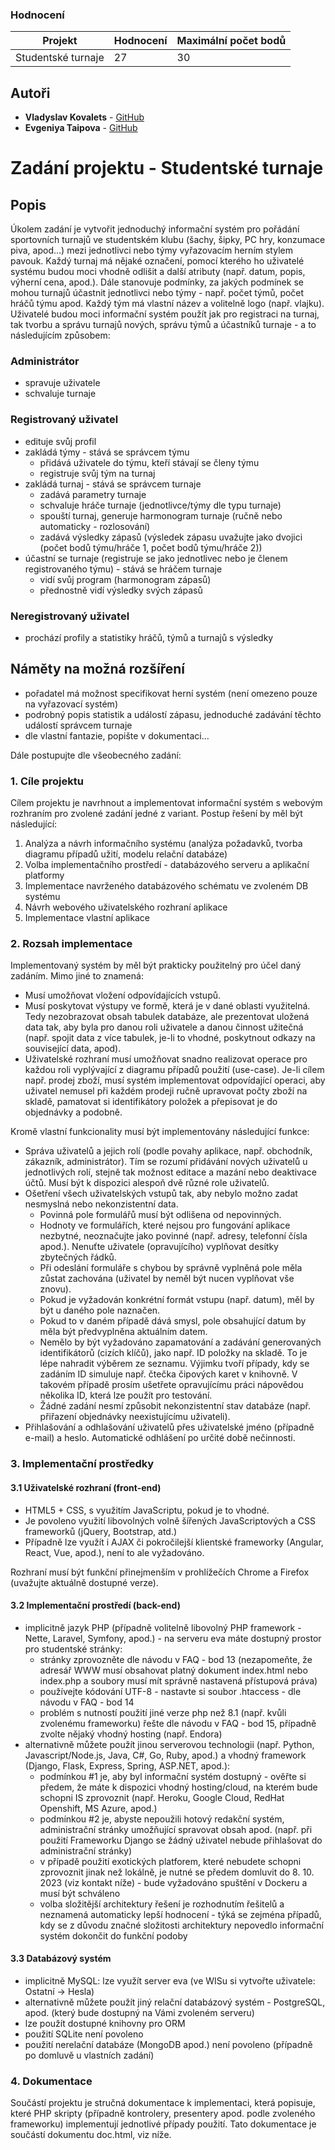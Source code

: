 ### Hodnocení

| Projekt  | Hodnocení | Maximální počet bodů |
|----|------|----------------|
| Studentské turnaje  | 27 | 30 |

## Autoři

- **Vladyslav Kovalets** - [GitHub](https://github.com/kbadrat)
- **Evgeniya Taipova** - [GitHub](https://github.com/evgenia-taipova)

# Zadání projektu - Studentské turnaje

## Popis

Úkolem zadání je vytvořit jednoduchý informační systém pro pořádání sportovních turnajů ve studentském klubu (šachy, šipky, PC hry, konzumace piva, apod…) mezi jednotlivci nebo týmy vyřazovacím herním stylem pavouk. Každý turnaj má nějaké označení, pomocí kterého ho uživatelé systému budou moci vhodně odlišit a další atributy (např. datum, popis, výherní cena, apod.). Dále stanovuje podmínky, za jakých podmínek se mohou turnajů účastnit jednotlivci nebo týmy - např. počet týmů, počet hráčů týmu apod. Každý tým má vlastní název a volitelně logo (např. vlajku). Uživatelé budou moci informační systém použít jak pro registraci na turnaj, tak tvorbu a správu turnajů nových, správu týmů a účastníků turnaje - a to následujícím způsobem:

### Administrátor
- spravuje uživatele
- schvaluje turnaje

### Registrovaný uživatel
- edituje svůj profil
- zakládá týmy - stává se správcem týmu
    - přidává uživatele do týmu, kteří stávají se členy týmu
    - registruje svůj tým na turnaj
- zakládá turnaj - stává se správcem turnaje
    - zadává parametry turnaje
    - schvaluje hráče turnaje (jednotlivce/týmy dle typu turnaje)
    - spouští turnaj, generuje harmonogram turnaje (ručně nebo automaticky - rozlosování)
    - zadává výsledky zápasů (výsledek zápasu uvažujte jako dvojici (počet bodů týmu/hráče 1, počet bodů týmu/hráče 2))
- účastní se turnaje (registruje se jako jednotlivec nebo je členem registrovaného týmu) - stává se hráčem turnaje
    - vidí svůj program (harmonogram zápasů)
    - přednostně vidí výsledky svých zápasů

### Neregistrovaný uživatel
- prochází profily a statistiky hráčů, týmů a turnajů s výsledky

## Náměty na možná rozšíření

- pořadatel má možnost specifikovat herní systém (není omezeno pouze na vyřazovací systém)
- podrobný popis statistik a událostí zápasu, jednoduché zadávání těchto událostí správcem turnaje
- dle vlastní fantazie, popište v dokumentaci…

Dále postupujte dle všeobecného zadání:

### 1. Cíle projektu

Cílem projektu je navrhnout a implementovat informační systém s webovým rozhraním pro zvolené zadání jedné z variant. Postup řešení by měl být následující:

1. Analýza a návrh informačního systému (analýza požadavků, tvorba diagramu případů užití, modelu relační databáze)
2. Volba implementačního prostředí - databázového serveru a aplikační platformy
3. Implementace navrženého databázového schématu ve zvoleném DB systému
4. Návrh webového uživatelského rozhraní aplikace
5. Implementace vlastní aplikace

### 2. Rozsah implementace

Implementovaný systém by měl být prakticky použitelný pro účel daný zadáním. Mimo jiné to znamená:

- Musí umožňovat vložení odpovídajících vstupů.
- Musí poskytovat výstupy ve formě, která je v dané oblasti využitelná. Tedy nezobrazovat obsah tabulek databáze, ale prezentovat uložená data tak, aby byla pro danou roli uživatele a danou činnost užitečná (např. spojit data z více tabulek, je-li to vhodné, poskytnout odkazy na související data, apod).
- Uživatelské rozhraní musí umožňovat snadno realizovat operace pro každou roli vyplývající z diagramu případů použití (use-case). Je-li cílem např. prodej zboží, musí systém implementovat odpovídající operaci, aby uživatel nemusel při každém prodeji ručně upravovat počty zboží na skladě, pamatovat si identifikátory položek a přepisovat je do objednávky a podobně.

Kromě vlastní funkcionality musí být implementovány následující funkce:

- Správa uživatelů a jejich rolí (podle povahy aplikace, např. obchodník, zákazník, administrátor). Tím se rozumí přidávání nových uživatelů u jednotlivých rolí, stejně tak možnost editace a mazání nebo deaktivace účtů. Musí být k dispozici alespoň dvě různé role uživatelů.
- Ošetření všech uživatelských vstupů tak, aby nebylo možno zadat nesmyslná nebo nekonzistentní data.
  - Povinná pole formulářů musí být odlišena od nepovinných.
  - Hodnoty ve formulářích, které nejsou pro fungování aplikace nezbytné, neoznačujte jako povinné (např. adresy, telefonní čísla apod.). Nenuťte uživatele (opravujícího) vyplňovat desítky zbytečných řádků.
  - Při odeslání formuláře s chybou by správně vyplněná pole měla zůstat zachována (uživatel by neměl být nucen vyplňovat vše znovu).
  - Pokud je vyžadován konkrétní formát vstupu (např. datum), měl by být u daného pole naznačen.
  - Pokud to v daném případě dává smysl, pole obsahující datum by měla být předvyplněna aktuálním datem.
  - Nemělo by být vyžadováno zapamatování a zadávání generovaných identifikátorů (cizích klíčů), jako např. ID položky na skladě. To je lépe nahradit výběrem ze seznamu. Výjimku tvoří případy, kdy se zadáním ID simuluje např. čtečka čipových karet v knihovně. V takovém případě prosím ušetřete opravujícímu práci nápovědou několika ID, která lze použít pro testování.
  - Žádné zadání nesmí způsobit nekonzistentní stav databáze (např. přiřazení objednávky neexistujícímu uživateli).
- Přihlašování a odhlašování uživatelů přes uživatelské jméno (případně e-mail) a heslo. Automatické odhlášení po určité době nečinnosti.

### 3. Implementační prostředky

#### 3.1 Uživatelské rozhraní (front-end)

- HTML5 + CSS, s využitím JavaScriptu, pokud je to vhodné.
- Je povoleno využití libovolných volně šířených JavaScriptových a CSS frameworků (jQuery, Bootstrap, atd.)
- Případně lze využít i AJAX či pokročilejší klientské frameworky (Angular, React, Vue, apod.), není to ale vyžadováno.

Rozhraní musí být funkční přinejmenším v prohlížečích Chrome a Firefox (uvažujte aktuálně dostupné verze).

#### 3.2 Implementační prostředí (back-end)

- implicitně jazyk PHP (případně volitelně libovolný PHP framework - Nette, Laravel, Symfony, apod.) - na serveru eva máte dostupný prostor pro studentské stránky:
  - stránky zprovozněte dle návodu v FAQ - bod 13 (nezapomeňte, že adresář WWW musí obsahovat platný dokument index.html nebo index.php a soubory musí mít správně nastavená přístupová práva)
  - používejte kódování UTF-8 - nastavte si soubor .htaccess - dle návodu v FAQ - bod 14
  - problém s nutností použití jiné verze php než 8.1 (např. kvůli zvolenému frameworku) řešte dle návodu v FAQ - bod 15, případně zvolte nějaký vhodný hosting (např. Endora)
- alternativně můžete použít jinou serverovou technologii (např. Python, Javascript/Node.js, Java, C#, Go, Ruby, apod.) a vhodný framework (Django, Flask, Express, Spring, ASP.NET, apod.):
  - podmínkou #1 je, aby byl informační systém dostupný - ověřte si předem, že máte k dispozici vhodný hosting/cloud, na kterém bude schopni IS zprovoznit (např. Heroku, Google Cloud, RedHat Openshift, MS Azure, apod.)
  - podmínkou #2 je, abyste nepoužili hotový redakční systém, administrační stránky umožňující spravovat obsah apod. (např. při použití Frameworku Django se žádný uživatel nebude přihlašovat do administrační stránky)
  - v případě použití exotických platforem, které nebudete schopni zprovoznit jinak než lokálně, je nutné se předem domluvit do 8. 10. 2023 (viz kontakt níže) - bude vyžadováno spuštění v Dockeru a musí být schváleno
  - volba složitější architektury řešení je rozhodnutím řešitelů a neznamená automaticky lepší hodnocení - týká se zejména případů, kdy se z důvodu značné složitosti architektury nepovedlo informační systém dokončit do funkční podoby

#### 3.3 Databázový systém

- implicitně MySQL: lze využít server eva (ve WISu si vytvořte uživatele: Ostatní -> Hesla)
- alternativně můžete použít jiný relační databázový systém - PostgreSQL, apod. (který bude dostupný na Vámi zvoleném serveru)
- lze použít dostupné knihovny pro ORM
- použití SQLite není povoleno
- použití nerelační databáze (MongoDB apod.) není povoleno (případně po domluvě u vlastních zadání)

### 4. Dokumentace

Součástí projektu je stručná dokumentace k implementaci, která popisuje, které PHP skripty (případně kontrolery, presentery apod. podle zvoleného frameworku) implementují jednotlivé případy použití. Tato dokumentace je součástí dokumentu doc.html, viz níže.

